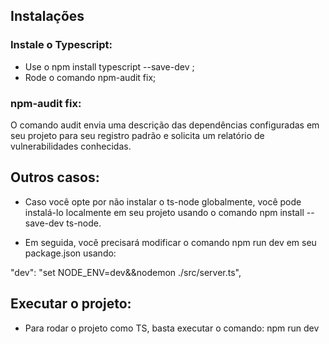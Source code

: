 ## Instalações

### Instale o Typescript:

- Use o npm install typescript --save-dev ;
- Rode o comando npm-audit fix;

### npm-audit fix:

O comando audit envia uma descrição das dependências configuradas em seu projeto para seu registro padrão e solicita um relatório de vulnerabilidades conhecidas.

## Outros casos:

- Caso você opte por não instalar o ts-node globalmente, você pode instalá-lo localmente em seu projeto usando o comando npm install --save-dev ts-node.

- Em seguida, você precisará modificar o comando npm run dev em seu package.json usando:

"dev": "set NODE_ENV=dev&&nodemon ./src/server.ts",

## Executar o projeto:

- Para rodar o projeto como TS, basta executar o comando: npm run dev
